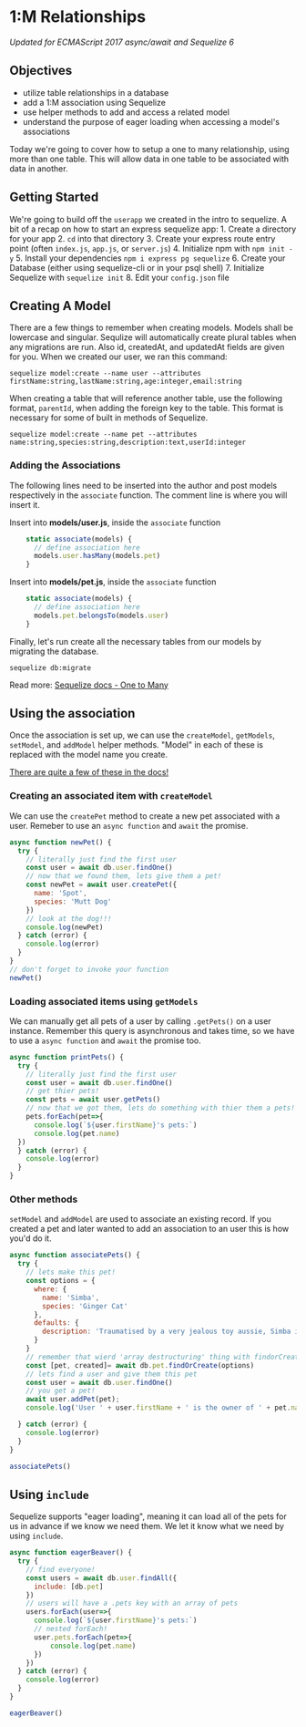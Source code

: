 # 1:M Relationships

*Updated for ECMAScript 2017 async/await and Sequelize 6*

## Objectives

* utilize table relationships in a database
* add a 1:M association using Sequelize
* use helper methods to add and access a related model
* understand the purpose of eager loading when accessing a model's associations

Today we're going to cover how to setup a one to many relationship, using more than one table. This will allow data in one table to be associated with data in another.

## Getting Started

We're going to build off the `userapp` we created in the intro to sequelize. A bit of a recap on how to start an express sequelize app: 1. Create a directory for your app 2. `cd` into that directory 3. Create your express route entry point \(often `index.js`, `app.js`, or `server.js`\) 4. Initialize npm with `npm init -y` 5. Install your dependencies `npm i express pg sequelize` 6. Create your Database \(either using sequelize-cli or in your psql shell\) 7. Initialize Sequelize with `sequelize init` 8. Edit your `config.json` file

## Creating A Model

There are a few things to remember when creating models. Models shall be lowercase and singular. Sequlize will automatically create plural tables when any migrations are run. Also id, createdAt, and updatedAt fields are given for you. When we created our user, we ran this command:

```text
sequelize model:create --name user --attributes firstName:string,lastName:string,age:integer,email:string
```

When creating a table that will reference another table, use the following format, `parentId`, when adding the foreign key to the table. This format is necessary for some of built in methods of Sequelize.

```text
sequelize model:create --name pet --attributes name:string,species:string,description:text,userId:integer
```

### Adding the Associations

The following lines need to be inserted into the author and post models respectively in the `associate` function. The comment line is where you will insert it.

Insert into **models/user.js**, inside the `associate` function

```javascript
    static associate(models) {
      // define association here
      models.user.hasMany(models.pet)
    }
```

Insert into **models/pet.js**, inside the `associate` function

```javascript
    static associate(models) {
      // define association here
      models.pet.belongsTo(models.user)
    }
```

Finally, let's run create all the necessary tables from our models by migrating the database.

```text
sequelize db:migrate
```

Read more: [Sequelize docs - One to Many](https://sequelize.org/master/manual/assocs.html#one-to-many-relationships)

## Using the association

Once the association is set up, we can use the `createModel`, `getModels`, `setModel`, and `addModel` helper methods. "Model" in each of these is replaced with the model name you create.

[There are quite a few of these in the docs!](https://sequelize.org/master/manual/assocs.html#special-methods-mixins-added-to-instances)

### Creating an associated item with `createModel`

We can use the `createPet` method to create a new pet associated with a user. Remeber to use an `async function` and `await` the promise.

```javascript
async function newPet() {
  try {
    // literally just find the first user
    const user = await db.user.findOne()
    // now that we found them, lets give them a pet!
    const newPet = await user.createPet({
      name: 'Spot',
      species: 'Mutt Dog'
    })
    // look at the dog!!!
    console.log(newPet)
  } catch (error) {
    console.log(error)
  }
}
// don't forget to invoke your function
newPet()
```

### Loading associated items using `getModels`

We can manually get all pets of a user by calling `.getPets()` on a user instance. Remember this query is asynchronous and takes time, so we have to use a `async function` and `await` the promise too.

```javascript
async function printPets() {
  try {
    // literally just find the first user
    const user = await db.user.findOne()
    // get thier pets!
    const pets = await user.getPets()
    // now that we got them, lets do something with thier them a pets!
    pets.forEach(pet=>{
      console.log(`${user.firstName}'s pets:`)
      console.log(pet.name)
  })
  } catch (error) {
    console.log(error)
  }
}
```

### Other methods

`setModel` and `addModel` are used to associate an existing record. If you created a pet and later wanted to add an association to an user this is how you'd do it.

```javascript
async function associatePets() {
  try {
    // lets make this pet!
    const options = {
      where: {
        name: 'Simba',
        species: 'Ginger Cat'
      },
      defaults: {
        description: 'Traumatised by a very jealous toy aussie, Simba is very cute but rarely comes out to play'
      }
    }
    // remember that wierd 'array destructuring' thing with findorCreate?
    const [pet, created]= await db.pet.findOrCreate(options)
    // lets find a user and give them this pet
    const user = await db.user.findOne()
    // you get a pet!
    await user.addPet(pet);
    console.log('User ' + user.firstName + ' is the owner of ' + pet.name);

  } catch (error) {
    console.log(error)
  }
}

associatePets()
```

## Using `include`

Sequelize supports "eager loading", meaning it can load all of the pets for us in advance if we know we need them. We let it know what we need by using `include`.

```javascript
async function eagerBeaver() {
  try {
    // find everyone!
    const users = await db.user.findAll({
      include: [db.pet]
    })
    // users will have a .pets key with an array of pets
    users.forEach(user=>{
      console.log(`${user.firstName}'s pets:`)
      // nested forEach! 
      user.pets.forEach(pet=>{
          console.log(pet.name)
      })
    })
  } catch (error) {
    console.log(error)
  }
}

eagerBeaver()
```

